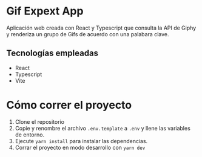 # Gif Expext App

Aplicación web creada con React y Typescript que consulta la API de Giphy y renderiza un grupo de Gifs de acuerdo con una palabara clave.

## Tecnologías empleadas

- React
- Typescript
- Vite

# Cómo correr el proyecto

1. Clone el repositorio
2. Copie y renombre el archivo `.env.template` a `.env` y llene las variables de entorno.
3. Ejecute `yarn install` para instalar las dependencias.
4. Corrar el proyecto en modo desarrollo con `yarn dev`
